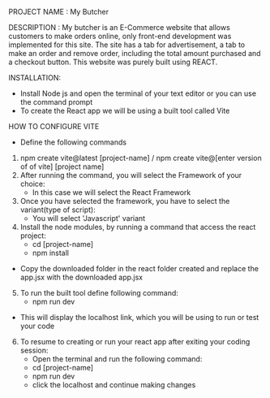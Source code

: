 PROJECT NAME :
My Butcher

DESCRIPTION :
My butcher is an E-Commerce website that allows customers to make orders online, only front-end development was implemented for this site. The site has a tab for advertisement, a tab to make an order and remove order, including the total amount purchased and a checkout button. This website was purely built using REACT.

INSTALLATION:
* Install Node js and open the terminal of your text editor or you can use the command prompt
* To create the React app we will be using a built tool called Vite

HOW TO CONFIGURE VITE
* Define the following commands
1. npm create vite@latest [project-name] / npm create vite@[enter version of of vite] [project name]
2. After running the command, you will select the Framework of your choice: 
	- In this case we will select the React Framework
3. Once you have selected the framework, you have to select the variant(type of script): 
	- You will select 'Javascript' variant
4. Install the node modules, by running a command that access the react project:
	- cd [project-name]
	- npm install
* Copy the downloaded folder in the react folder created and replace the app.jsx with the downloaded app.jsx

5. To run the built tool define following command:
	- npm run dev
* This will display the localhost link, which you will be using to run or test your code
6. To resume to creating or run your react app after exiting your coding session:
	- Open the terminal and run the following command:
	- cd [project-name]
	- npm run dev
	- click the localhost and continue making changes
